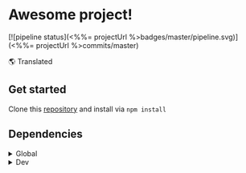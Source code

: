 # Awesome project!

[![pipeline status](<%%= projectUrl %>badges/master/pipeline.svg)](<%%= projectUrl %>commits/master)

🌎 Translated

## Get started

Clone this [repository](<%%= repositoryUrl %>) and install via `npm install`

## Dependencies

<details>
<summary>Global</summary>

<%%= dependencies %>

</details>

<details>
<summary>Dev</summary>

<%%= devDependencies %>

</details>